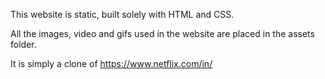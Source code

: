 This website is static, built solely with HTML and CSS.

All the images, video and gifs used in the website are placed in the assets folder.

It is simply a clone of https://www.netflix.com/in/
